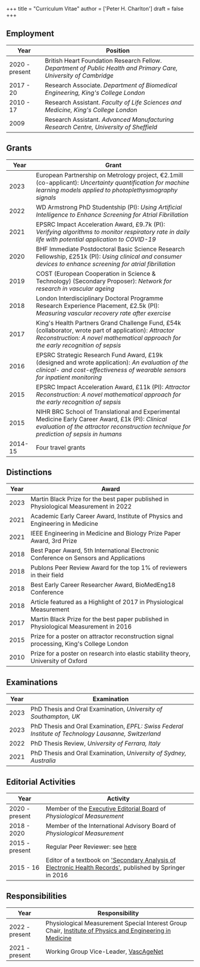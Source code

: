 +++
title = "Curriculum Vitae"
author = ['Peter H. Charlton']
draft = false
+++

## Employment


| Year | Position |
|---|---|
| 2020 - present | British Heart Foundation Research Fellow. _Department of Public Health and Primary Care, University of Cambridge_ |
| 2017 - 20 | Research Associate. _Department of Biomedical Engineering, King's College London_ |
| 2010 - 17 | Research Assistant. _Faculty of Life Sciences and Medicine, King's College London_ |
| 2009 | Research Assistant. _Advanced Manufacturing Research Centre, University of Sheffield_ |

## Grants

| Year | Grant |
|---|---|
| 2023 | European Partnership on Metrology project, &#8364;2.1mill (co-applicant): _Uncertainty quantification for machine learning models applied to photoplethysmography signals_ |
| 2022 | WD Armstrong PhD Studentship (PI): _Using Artificial Intelligence to Enhance Screening for Atrial Fibrillation_ |
| 2021 | EPSRC Impact Acceleration Award, &pound;9.7k (PI): _Verifying algorithms to monitor respiratory rate in daily life with potential application to COVID-19_ |
| 2020 | BHF Immediate Postdoctoral Basic Science Research Fellowship, &pound;251k (PI): _Using clinical and consumer devices to enhance screening for atrial fibrillation_ |
| 2019 | COST (European Cooperation in Science & Technology) (Secondary Proposer): _Network for research in vascular ageing_ |
| 2018 | London Interdisciplinary Doctoral Programme Research Experience Placement, &pound;2.5k (PI): _Measuring vascular recovery rate after exercise_ |
| 2017 | King's Health Partners Grand Challenge Fund, &pound;54k (collaborator, wrote part of application): _Attractor Reconstruction: A novel mathematical approach for the early recognition of sepsis_ |
| 2016 | EPSRC Strategic Research Fund Award, &pound;19k (designed and wrote application): _An evaluation of the clinical- and cost-effectiveness of wearable sensors for inpatient monitoring_ |
| 2015 | EPSRC Impact Acceleration Award, &pound;11k (PI): _Attractor Reconstruction: A novel mathematical approach for the early recognition of sepsis_ |
| 2015 | NIHR BRC School of Translational and Experimental Medicine Early Career Award, &pound;1k (PI): _Clinical evaluation of the attractor reconstruction technique for prediction of sepsis in humans_ | 
| 2014-15 | Four travel grants |

## Distinctions

| Year | Award |
|---|---|
| 2023 | Martin Black Prize for the best paper published in Physiological Measurement in 2022 |
| 2021 | Academic Early Career Award, Institute of Physics and Engineering in Medicine |
| 2021 | IEEE Engineering in Medicine and Biology Prize Paper Award, 3rd Prize |
| 2018 | Best Paper Award, 5th International Electronic Conference on Sensors and Applications |
| 2018 | Publons Peer Review Award for the top 1% of reviewers in their field |
| 2018 | Best Early Career Researcher Award, BioMedEng18 Conference |
| 2018 | Article featured as a Highlight of 2017 in Physiological Measurement |
| 2017 | Martin Black Prize for the best paper published in Physiological Measurement in 2016 |
| 2015 | Prize for a poster on attractor reconstruction signal processing, King's College London |
| 2010 | Prize for a poster on research into elastic stability theory, University of Oxford |


## Examinations

| Year | Examination |
|---|---|
| 2023 | PhD Thesis and Oral Examination, _University of Southampton, UK_ |
| 2023 | PhD Thesis and Oral Examination, _EPFL: Swiss Federal Institute of Technology Lausanne, Switzerland_ |
| 2022 | PhD Thesis Review, _University of Ferrara, Italy_ |
| 2021 | PhD Thesis and Oral Examination, _University of Sydney, Australia_ |

## Editorial Activities

| Year | Activity |
|---|---|
| 2020 - present | Member of the [Executive Editorial Board](https://publishingsupport.iopscience.iop.org/journals/physiological-measurement/editorial-board/) of _Physiological Measurement_ |
| 2018 - 2020 | Member of the International Advisory Board of _Physiological Measurement_ |
| 2015 - present | Regular Peer Reviewer: see [here](https://www.webofscience.com/wos/author/record/Y-4334-2018) |
| 2015 - 16 | Editor of a textbook on ['Secondary Analysis of Electronic Health Records'](https://doi.org/10.1007/978-3-319-43742-2), published by Springer in 2016 |

## Responsibilities

| Year | Responsibility |
|---|---|
| 2022 - present | Physiological Measurement Special Interest Group Chair, [Institute of Physics and Engineering in Medicine](https://ipem.ac.uk/) |
| 2021 - present | Working Group Vice-Leader, [VascAgeNet](https://vascagenet.eu/) |
